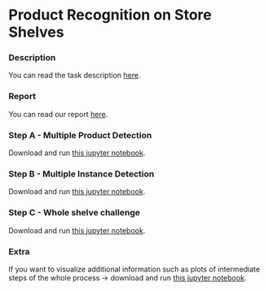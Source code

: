 # Product Recognition on Store Shelves

### Description
You can read the task description [here](https://github.com/lucamarini22/Product-Recognition-on-Store-Shelves/blob/main/res/problem_description.pdf).

### Report
You can read our report [here]().

### Step A - Multiple Product Detection
Download and run [this jupyter notebook](https://github.com/lucamarini22/Product-Recognition-on-Store-Shelves/blob/main/stepA.ipynb).


### Step B - Multiple Instance Detection
Download and run [this jupyter notebook](https://github.com/lucamarini22/Product-Recognition-on-Store-Shelves/blob/main/stepB.ipynb).


### Step C - Whole shelve challenge
Download and run [this jupyter notebook](https://github.com/lucamarini22/Product-Recognition-on-Store-Shelves/blob/main/stepC.ipynb).

### Extra
If you want to visualize additional information such as plots of intermediate steps of the whole process -> download and run [this jupyter notebook](https://github.com/lucamarini22/Product-Recognition-on-Store-Shelves/blob/main/Product_Recognition_on_Store_Shelves.ipynb).